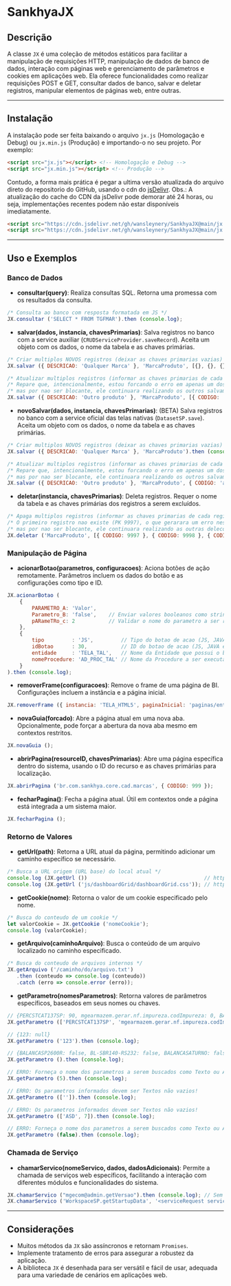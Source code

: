 # SankhyaJX

## Descrição

A classe `JX` é uma coleção de métodos estáticos para facilitar a manipulação de requisições HTTP, manipulação de dados de banco de dados, interação com páginas web e gerenciamento de parâmetros e cookies em aplicações web. Ela oferece funcionalidades como realizar requisições POST e GET, consultar dados de banco, salvar e deletar registros, manipular elementos de páginas web, entre outras.

---

## Instalação

A instalação pode ser feita baixando o arquivo `jx.js` (Homologação e Debug) ou `jx.min.js` (Produção) e importando-o no seu projeto. Por exemplo:

```html
<script src="jx.js"></script> <!-- Homologação e Debug -->
<script src="jx.min.js"></script> <!-- Produção -->
```

Contudo, a forma mais prática é pegar a ultima versão atualizada do arquivo direto do repositorio do GitHub, usando o cdn do [jsDelivr](https://www.jsdelivr.com/).
Obs.: A atualização do cache do CDN da jsDelivr pode demorar até 24 horas, ou seja, implementações recentes podem não estar disponíveis imediatamente.


```html
<script src="https://cdn.jsdelivr.net/gh/wansleynery/SankhyaJX@main/jx.js"></script>
<script src="https://cdn.jsdelivr.net/gh/wansleynery/SankhyaJX@main/jx.min.js"></script>
```


---

## Uso e Exemplos

### Banco de Dados

- **consultar(query)**: Realiza consultas SQL. Retorna uma promessa com os resultados da consulta.
```javascript
/* Consulta ao banco com resposta formatada em JS */
JX.consultar ('SELECT * FROM TGFMAR').then (console.log);
```

- **salvar(dados, instancia, chavesPrimarias)**: Salva registros no banco com a service auxiliar (`CRUDServiceProvider.saveRecord`). Aceita um objeto com os dados, o nome da tabela e as chaves primárias.
```javascript
/* Criar multiplos NOVOS registros (deixar as chaves primarias vazias) */
JX.salvar ({ DESCRICAO: 'Qualquer Marca' }, 'MarcaProduto', [{}, {}, {}]).then (console.log);

/* Atualizar multiplos registros (informar as chaves primarias de cada registro) */
/* Repare que, intencionalmente, estou forcando o erro em apenas um dos salvamentos, */
/* mas por nao ser blocante, ele continuara realizando os outros salvamentos com sucesso */
JX.salvar ({ DESCRICAO: 'Outro produto' }, 'MarcaProduto', [{ CODIGO: 'asd' }, { CODIGO: 9998 }, { CODIGO: 9999 }]).then (console.log);
```

- **novoSalvar(dados, instancia, chavesPrimarias)**: (BETA) Salva registros no banco com a service oficial das telas nativas (`DatasetSP.save`). Aceita um objeto com os dados, o nome da tabela e as chaves primárias.
```javascript
/* Criar multiplos NOVOS registros (deixar as chaves primarias vazias) */
JX.salvar ({ DESCRICAO: 'Qualquer Marca' }, 'MarcaProduto').then (console.log);

/* Atualizar multiplos registros (informar as chaves primarias de cada registro) */
/* Repare que, intencionalmente, estou forcando o erro em apenas um dos salvamentos, */
/* mas por nao ser blocante, ele continuara realizando os outros salvamentos com sucesso */
JX.salvar ({ DESCRICAO: 'Outro produto' }, 'MarcaProduto', { CODIGO: 'asd', OUTRA_PK: 9999 }).then (console.log);
```

- **deletar(instancia, chavesPrimarias)**: Deleta registros. Requer o nome da tabela e as chaves primárias dos registros a serem excluídos.
```javascript
/* Apaga multiplos registros (informar as chaves primarias de cada registro) */
/* O primeiro registro nao existe (PK 9997), o que gerarara um erro nessa requisicao */
/* mas por nao ser blocante, ele continuara realizando as outras delecoes com sucesso */
JX.deletar ('MarcaProduto', [{ CODIGO: 9997 }, { CODIGO: 9998 }, { CODIGO: 9999 }]).then (console.log);
```

### Manipulação de Página

- **acionarBotao(parametros, configuracoes)**: Aciona botões de ação remotamente. Parâmetros incluem os dados do botão e as configurações como tipo e ID.
```javascript
JX.acionarBotao (
    {
        PARAMETRO_A: 'Valor',
        Parametro_B: 'false',    // Enviar valores booleanos como string
        pARameTRo_c: 2           // Validar o nome do parametro a ser recebido
    },
    {
        tipo         : 'JS',         // Tipo do botao de acao (JS, JAVA e SQL)
        idBotao      : 30,           // ID do botao de acao (JS, JAVA e SQL)
        entidade     : 'TELA_TAL',   // Nome da Entidade que possui o botao de acao (apenas SQL)
        nomeProcedure: 'AD_PROC_TAL' // Nome da Procedure a ser executada (apenas SQL)
    }
).then (console.log);
```

- **removerFrame(configuracoes)**: Remove o frame de uma página de BI. Configurações incluem a instância e a página inicial.
```javascript
JX.removerFrame ({ instancia: 'TELA_HTML5', paginaInicial: 'paginas/entidade/index.jsp' });
```

- **novaGuia(forcado)**: Abre a página atual em uma nova aba. Opcionalmente, pode forçar a abertura da nova aba mesmo em contextos restritos.
```javascript
JX.novaGuia ();
```

- **abrirPagina(resourceID, chavesPrimarias)**: Abre uma página específica dentro do sistema, usando o ID do recurso e as chaves primárias para localização.
```javascript
JX.abrirPagina ('br.com.sankhya.core.cad.marcas', { CODIGO: 999 });
```

- **fecharPagina()**: Fecha a página atual. Útil em contextos onde a página está integrada a um sistema maior.
```javascript
JX.fecharPagina ();
```

### Retorno de Valores

- **getUrl(path)**: Retorna a URL atual da página, permitindo adicionar um caminho específico se necessário.
```javascript
/* Busca a URL origem (URL base) do local atual */
console.log (JX.getUrl ())                                      // http://localhost/mge
console.log (JX.getUrl ('js/dashboardGrid/dashboardGrid.css')); // http://localhost/mge/js/dashboardGrid/dashboardGrid.css
```

- **getCookie(nome)**: Retorna o valor de um cookie especificado pelo nome.
```javascript
/* Busca do conteudo de um cookie */
let valorCookie = JX.getCookie ('nomeCookie');
console.log (valorCookie);
```

- **getArquivo(caminhoArquivo)**: Busca o conteúdo de um arquivo localizado no caminho especificado.
```javascript
/* Busca do conteudo de arquivos internos */
JX.getArquivo ('/caminho/do/arquivo.txt')
   .then (conteudo => console.log (conteudo))
   .catch (erro => console.error (erro));
```

- **getParametro(nomesParametros)**: Retorna valores de parâmetros específicos, baseados em seus nomes ou chaves.
```javascript
// {PERCSTCAT137SP: 90, mgearmazem.gerar.nf.impureza.codImpureza: 0, BASESNKPADRAO: 'IkRBVEFDUklBQ0FPOjA0LzA1LzIwMjMuQkFTRTpQQURSQU8uQkFOQ086T1JBQ0xFIg==', ASD: null}
JX.getParametro (['PERCSTCAT137SP', 'mgearmazem.gerar.nf.impureza.codImpureza', 'BASESNKPADRAO', 'ASD']).then (console.log);

// {123: null}
JX.getParametro ('123').then (console.log);

// {BALANCASP2600R: false, BL-SBR140-RS232: false, BALANCASATURNO: false, MODELOCPASEMENT: 0, TOPSCPASEMENTE: null, …}
JX.getParametro ().then (console.log);

// ERRO: Forneça o nome dos parametros a serem buscados como Texto ou Array de Textos!
JX.getParametro (5).then (console.log);

// ERRO: Os parametros informados devem ser Textos não vazios!
JX.getParametro (['']).then (console.log);

// ERRO: Os parametros informados devem ser Textos não vazios!
JX.getParametro (['ASD', 7]).then (console.log);

// ERRO: Forneça o nome dos parametros a serem buscados como Texto ou Array de Textos!
JX.getParametro (false).then (console.log);
```

### Chamada de Serviço

- **chamarServico(nomeServico, dados, dadosAdicionais)**: Permite a chamada de serviços web específicos, facilitando a interação com diferentes módulos e funcionalidades do sistema.
```javascript
JX.chamarServico ("mgecom@admin.getVersao").then (console.log); // Sem corpo de envio
JX.chamarServico ('WorkspaceSP.getStartupData', '<serviceRequest serviceName="WorkspaceSP.getStartupData"><requestBody><resourceIDs/><clientEventList/></requestBody></serviceRequest>');
```

---

## Considerações

- Muitos métodos da `JX` são assíncronos e retornam `Promises`.
- Implemente tratamento de erros para assegurar a robustez da aplicação.
- A biblioteca `JX` é desenhada para ser versátil e fácil de usar, adequada para uma variedade de cenários em aplicações web.